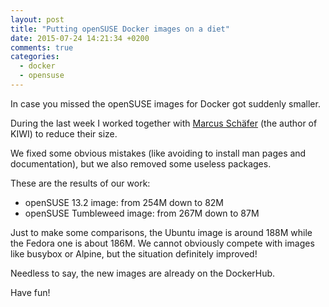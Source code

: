 ```yaml
---
layout: post
title: "Putting openSUSE Docker images on a diet"
date: 2015-07-24 14:21:34 +0200
comments: true
categories:
  - docker
  - opensuse
---
```


In case you missed the openSUSE images for Docker got suddenly smaller.

During the last week I worked together with [Marcus Schäfer](https://plus.google.com/118327827420943568236/about)
(the author of KIWI) to reduce their size.

We fixed some obvious mistakes (like avoiding to install man pages and
documentation), but we also removed some useless packages.

These are the results of our work:

  * openSUSE 13.2 image: from 254M down to 82M
  * openSUSE Tumbleweed image: from 267M down to 87M

Just to make some comparisons, the Ubuntu image is around 188M while the
Fedora one is about 186M. We cannot obviously compete with images like busybox or
Alpine, but the situation definitely improved!




Needless to say, the new images are already on the DockerHub.

Have fun!
